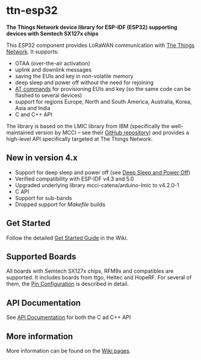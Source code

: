 # ttn-esp32

**The Things Network device library for ESP-IDF (ESP32) supporting devices with Semtech SX127x chips**

This ESP32 component provides LoRaWAN communication with
[The Things Network](https://www.thethingsnetwork.org/). It supports:

- OTAA (over-the-air activation)
- uplink and downlink messages
- saving the EUIs and key in non-volatile memory
- deep sleep and power off without the need for rejoining
- [AT commands](https://github.com/manuelbl/ttn-esp32/wiki/AT-Commands) for provisioning EUIs and key
(so the same code can be flashed to several devices)
- support for regions Europe, North and South America, Australia, Korea, Asia and India
- C and C++ API

The library is based on the LMIC library from IBM (specifically the well-maintained version by MCCI
– see their [GitHub repository](https://github.com/mcci-catena/arduino-lmic)) and provides a high-level API specifically targeted at The Things Network.

## New in version 4.x

- Support for deep sleep and power off (see [Deep Sleep and Power Off](https://github.com/manuelbl/ttn-esp32/wiki/Deep-Sleep-and-Power-Off))
- Verified compatibility with ESP-IDF v4.3 and 5.0
- Upgraded underlying library mcci-catena/arduino-lmic to v4.2.0-1
- C API
- Support for sub-bands
- Dropped support for *Makefile* builds


## Get Started

Follow the detailed [Get Started Guide](https://github.com/manuelbl/ttn-esp32/wiki/Get-Started) in the Wiki.

## Supported Boards

All boards with Semtech SX127x chips, RFM9x and compatibles are supported. It includes boards from ttgo, Heltec and HopeRF. For several of them, the [Pin Configuration](https://github.com/manuelbl/ttn-esp32/wiki/Boards-and-Pins) is described in detail.

## API Documentation

See [API Documentation](https://codecrete.net/ttn-esp32/) for both the C ad C++ API

## More information

More information can be found on the [Wiki pages](https://github.com/manuelbl/ttn-esp32/wiki).
